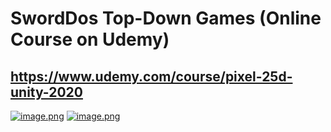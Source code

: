 # SwordDos Top-Down Games (Online Course on Udemy)
## https://www.udemy.com/course/pixel-25d-unity-2020
[![image.png](https://i.postimg.cc/sX6KRYNb/image.png)](https://postimg.cc/47cp69Z1)
[![image.png](https://i.postimg.cc/t435gQc3/image.png)](https://postimg.cc/VJNM7Tmv)
